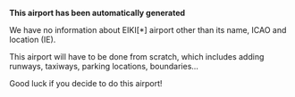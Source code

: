 **This airport has been automatically generated**

We have no information about EIKI[*] airport other than its name, ICAO and location (IE).

This airport will have to be done from scratch, which includes adding runways, taxiways, parking locations, boundaries...

Good luck if you decide to do this airport!